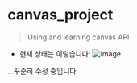 # canvas_project

> Using and learning canvas API

* 현재 상태는 이렇습니다:
![image](https://user-images.githubusercontent.com/111559629/234728731-22fc767c-49e4-4b50-a553-d266d7bdf91a.png)

...꾸준히 수정 중입니다.
